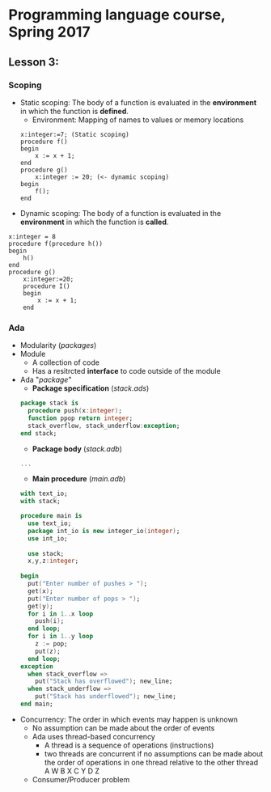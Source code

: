 # Programming language course, Spring 2017

## Lesson 3: 

### Scoping
- Static scoping: The body of a function is evaluated in the **environment** in which the function is **defined**.
	- Environment: Mapping of names to values or memory locations
	```
	x:integer:=7; (Static scoping)
	procedure f()
	begin
		x := x + 1;
	end
	procedure g()
		x:integer := 20; (<- dynamic scoping)
	begin
		f();
	end
	```
- Dynamic scoping: The body of a function is evaluated in the **environment** in which the function is **called**.
```
x:integer = 8
procedure f(procedure h())
begin
	h()
end
procedure g()
	x:integer:=20;
	procedure I()
	begin
		x := x + 1;
	end
```

### Ada
- Modularity (*packages*)
- Module
	- A collection of code
	- Has a resitrcted **interface** to code outside of the module
- Ada "*package*"
	- **Package specification** (*stack.ads*)
	```ada
	package stack is
	  procedure push(x:integer);
	  function ppop return integer;
	  stack_overflow, stack_underflow:exception;
	end stack;
	```
	- **Package body** (*stack.adb*)
	```ada
	...
	```
	- **Main procedure** (*main.adb*)
	```ada
	with text_io;
	with stack;
	
	procedure main is
	  use text_io;
	  package int_io is new integer_io(integer);
	  use int_io;
	  
	  use stack;
	  x,y,z:integer;
	  
	begin
	  put("Enter number of pushes > ");
	  get(x);
	  put("Enter number of pops > ");
	  get(y);
	  for i in 1..x loop
		push(i);
	  end loop;
	  for i in 1..y loop
		z := pop;
		put(z);
	  end loop;
	exception
	  when stack_overflow =>
	    put("Stack has overflowed"); new_line;
	  when stack_underflow =>
	    put("Stack has underflowed"); new_line;
	end main;
	```
- Concurrency: The order in which events may happen is unknown
	- No assumption can be made about the order of events
	- Ada uses thread-based concurrency
		- A thread is a sequence of operations (instructions)
		- two threads are concurrent if no assumptions can be made 
		  about the order of operations in one thread relative to the other thread
		  A		W
		  B		X
		  C		Y
		  D		Z
	- Consumer/Producer problem